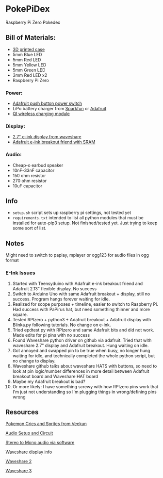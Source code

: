 # PokePiDex
Raspberry Pi Zero Pokedex

## Bill of Materials:
- [3D printed case](https://www.thingiverse.com/thing:3698203)
- 5mm Blue LED
- 5mm Red LED
- 5mm Yellow LED
- 5mm Green LED
- 3mm Red LED x2
- Raspberry Pi Zero

### Power:
- [Adafruit push button power switch](https://www.adafruit.com/product/1400)
- LiPo battery charger from [Sparkfun](https://www.sparkfun.com/products/12711) or [Adafruit](https://www.adafruit.com/product/259)
- [QI wireless charging module](https://www.adafruit.com/product/2114)

### Display:
- [2.7" e-ink display from waveshare](https://www.waveshare.com/product/2.7inch-e-paper.htm)
- [Adafruit e-ink breakout friend with SRAM](https://www.adafruit.com/product/4224)

### Audio:
- Cheap-o earbud speaker
- 10nF-33nF capacitor
- 150 ohm resistor
- 270 ohm resistor
- 10uF capacitor

## Info
- `setup.sh` script sets up raspberry pi settings, not tested yet
- `requirements.txt` intended to list all python modules that must be installed for auto-pip3 setup. Not finished/tested yet. Just trying to keep some sort of list.

## Notes
Might need to switch to paplay, mplayer or ogg123 for audio files in ogg format

### E-Ink Issues
1. Started with Teensyduino with Adafruit e-ink breakout friend and Adafruit 2.13" flexible display. No success
2. Switch to Arduino Uno with same Adafruit breakout + display, still no success. Program hangs forever waiting for idle.
3. Realized for scope purposes + timeline, easier to switch to Raspberry Pi. Had success with PaPirus hat, but need something thinner and more square.
4. Tested RPIzero + python3 + Adafruit breakout + Adafruit display with Blinka.py following tutorials. No change on e-ink.
5. Tried epdtest.py with RPIzero and same Adafruit bits and did not work. Made edits for pi pins with no success
6. Found Waveshare python driver on github via adafruit. Tried that with waveshare 2.7" display and Adafruit breakout. Hung waiting on idle.
7. Got annoyed and swapped pin to be true when busy, no longer hung waiting for idle, and technically completed the whole python script, but no change to display.
8. Waveshare github talks about waveshare HATS with buttons, so need to look at pin logic/number differences in more detail between Adafruit breakout board and Waveshare HAT board
9. Maybe my Adafruit breakout is bad?
10. Or more likely: I have something screwy with how RPIzero pins work that I'm just not understanding so I'm plugging things in wrong/defining pins wrong

## Resources
[Pokemon Cries and Sprites from Veekun](https://github.com/veekun/pokedex)

[Audio Setup and Circuit](https://learn.adafruit.com/adding-basic-audio-ouput-to-raspberry-pi-zero/pi-zero-pwm-audio)

[Stereo to Mono audio via software](https://www.tinkerboy.xyz/raspberry-pi-downmixing-from-stereo-to-mono-sound-output/)

[Waveshare display info](https://diyprojects.io/test-waveshare-epaper-eink-2-7-spi-screen-raspberry-pi-python/#.XSPpHuhKiUk)

[Waveshare 2](https://blog.adafruit.com/2018/07/31/e-paper-display-driver-code-for-circuitpython-with-a-fractal-demo/)

[Waveshare 3](https://github.com/gpshead/epaper-circuitpython)
